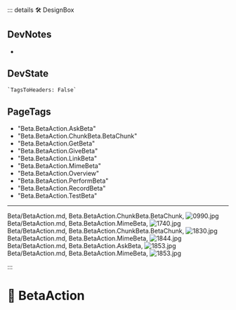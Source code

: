 ::: details 🛠 <dev>DesignBox</dev>

## DevNotes

-

## DevState

```py
`TagsToHeaders: False`
```

<h2>PageTags</h2>

- "Beta.BetaAction.AskBeta"
- "Beta.BetaAction.ChunkBeta.BetaChunk"
- "Beta.BetaAction.GetBeta"
- "Beta.BetaAction.GiveBeta"
- "Beta.BetaAction.LinkBeta"
- "Beta.BetaAction.MimeBeta"
- "Beta.BetaAction.Overview"
- "Beta.BetaAction.PerformBeta"
- "Beta.BetaAction.RecordBeta"
- "Beta.BetaAction.TestBeta"

---

Beta/BetaAction.md, <dev>Beta.BetaAction.ChunkBeta.BetaChunk</dev>, ![0990.jpg](/PaperPhoto/0990.jpg)
Beta/BetaAction.md, <dev>Beta.BetaAction.MimeBeta</dev>, ![1740.jpg](/PaperPhoto/1740.jpg)
Beta/BetaAction.md, <dev>Beta.BetaAction.ChunkBeta.BetaChunk</dev>, ![1830.jpg](/PaperPhoto/1830.jpg)
Beta/BetaAction.md, <dev>Beta.BetaAction.MimeBeta</dev>, ![1844.jpg](/PaperPhoto/1844.jpg)
Beta/BetaAction.md, <dev>Beta.BetaAction.AskBeta</dev>, ![1853.jpg](/PaperPhoto/1853.jpg)
Beta/BetaAction.md, <dev>Beta.BetaAction.MimeBeta</dev>, ![1853.jpg](/PaperPhoto/1853.jpg)


:::

# 🔷 <beta>BetaAction</beta>


